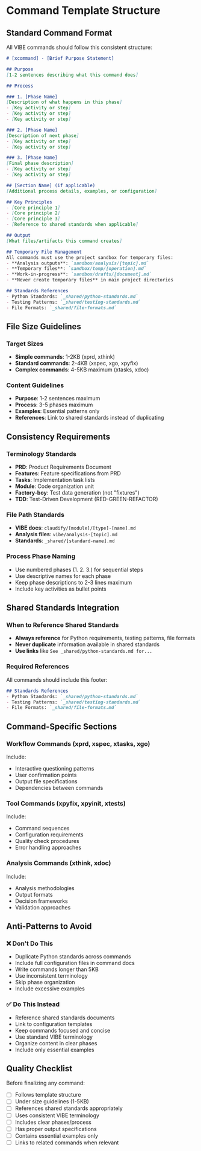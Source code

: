 # Command Template Structure

## Standard Command Format

All VIBE commands should follow this consistent structure:

```markdown
# [xcommand] - [Brief Purpose Statement]

## Purpose
[1-2 sentences describing what this command does]

## Process

### 1. [Phase Name]
[Description of what happens in this phase]
- [Key activity or step]
- [Key activity or step]
- [Key activity or step]

### 2. [Phase Name]  
[Description of next phase]
- [Key activity or step]
- [Key activity or step]

### 3. [Phase Name]
[Final phase description]
- [Key activity or step]
- [Key activity or step]

## [Section Name] (if applicable)
[Additional process details, examples, or configuration]

## Key Principles
- [Core principle 1]
- [Core principle 2] 
- [Core principle 3]
- [Reference to shared standards when applicable]

## Output
[What files/artifacts this command creates]

## Temporary File Management
All commands must use the project sandbox for temporary files:
- **Analysis outputs**: `sandbox/analysis/[topic].md` 
- **Temporary files**: `sandbox/temp/[operation].md`
- **Work-in-progress**: `sandbox/drafts/[document].md`
- **Never create temporary files** in main project directories

## Standards References
- Python Standards: `_shared/python-standards.md`
- Testing Patterns: `_shared/testing-standards.md`
- File Formats: `_shared/file-formats.md`
```

## File Size Guidelines

### Target Sizes
- **Simple commands**: 1-2KB (xprd, xthink)
- **Standard commands**: 2-4KB (xspec, xgo, xpyfix)
- **Complex commands**: 4-5KB maximum (xtasks, xdoc)

### Content Guidelines
- **Purpose**: 1-2 sentences maximum
- **Process**: 3-5 phases maximum
- **Examples**: Essential patterns only
- **References**: Link to shared standards instead of duplicating

## Consistency Requirements

### Terminology Standards
- **PRD**: Product Requirements Document
- **Features**: Feature specifications from PRD
- **Tasks**: Implementation task lists
- **Module**: Code organization unit
- **Factory-boy**: Test data generation (not "fixtures")
- **TDD**: Test-Driven Development (RED-GREEN-REFACTOR)

### File Path Standards
- **VIBE docs**: `claudify/[module]/[type]-[name].md`
- **Analysis files**: `vibe/analysis-[topic].md`
- **Standards**: `_shared/[standard-name].md`

### Process Phase Naming
- Use numbered phases (1. 2. 3.) for sequential steps
- Use descriptive names for each phase
- Keep phase descriptions to 2-3 lines maximum
- Include key activities as bullet points

## Shared Standards Integration

### When to Reference Shared Standards
- **Always reference** for Python requirements, testing patterns, file formats
- **Never duplicate** information available in shared standards
- **Use links** like `See _shared/python-standards.md for...`

### Required References
All commands should include this footer:
```markdown
## Standards References
- Python Standards: `_shared/python-standards.md`
- Testing Patterns: `_shared/testing-standards.md`  
- File Formats: `_shared/file-formats.md`
```

## Command-Specific Sections

### Workflow Commands (xprd, xspec, xtasks, xgo)
Include:
- Interactive questioning patterns
- User confirmation points
- Output file specifications
- Dependencies between commands

### Tool Commands (xpyfix, xpyinit, xtests)
Include:
- Command sequences
- Configuration requirements
- Quality check procedures
- Error handling approaches

### Analysis Commands (xthink, xdoc)
Include:
- Analysis methodologies
- Output formats
- Decision frameworks
- Validation approaches

## Anti-Patterns to Avoid

### ❌ Don't Do This
- Duplicate Python standards across commands
- Include full configuration files in command docs
- Write commands longer than 5KB
- Use inconsistent terminology
- Skip phase organization
- Include excessive examples

### ✅ Do This Instead
- Reference shared standards documents
- Link to configuration templates
- Keep commands focused and concise
- Use standard VIBE terminology
- Organize content in clear phases
- Include only essential examples

## Quality Checklist

Before finalizing any command:
- [ ] Follows template structure
- [ ] Under size guidelines (1-5KB)
- [ ] References shared standards appropriately
- [ ] Uses consistent VIBE terminology
- [ ] Includes clear phases/process
- [ ] Has proper output specifications
- [ ] Contains essential examples only
- [ ] Links to related commands when relevant
